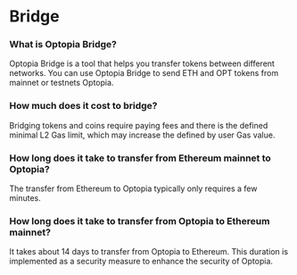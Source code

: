 # Bridge

### **What is Optopia Bridge?**

Optopia Bridge is a tool that helps you transfer tokens between different networks. You can use Optopia Bridge to send ETH and OPT tokens from mainnet or testnets Optopia.

### **How much does it cost to bridge?**

Bridging tokens and coins require paying fees and there is the defined minimal L2 Gas limit, which may increase the defined by user Gas value.

### How long does it take to transfer from Ethereum mainnet to Optopia?

The transfer from Ethereum to Optopia typically only requires a few minutes.

### How long does it take to transfer from Optopia to Ethereum mainnet?

It takes about 14 days to transfer from Optopia to Ethereum. This duration is implemented as a security measure to enhance the security of Optopia.

